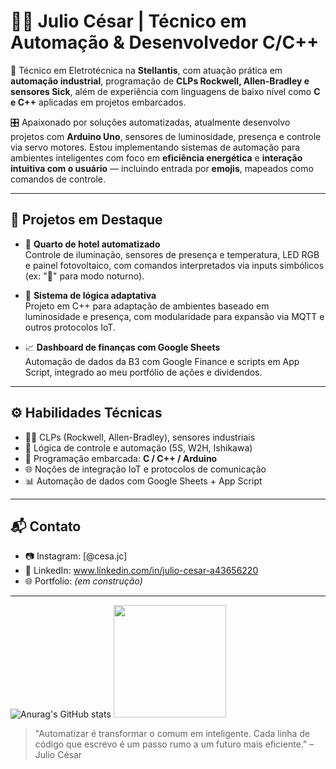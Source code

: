 # 👨‍💻 Julio César | Técnico em Automação & Desenvolvedor C/C++

🔧 Técnico em Eletrotécnica na **Stellantis**, com atuação prática em **automação industrial**, programação de **CLPs Rockwell, Allen-Bradley e sensores Sick**, além de experiência com linguagens de baixo nível como **C e C++** aplicadas em projetos embarcados.

🎛️ Apaixonado por soluções automatizadas, atualmente desenvolvo projetos com **Arduino Uno**, sensores de luminosidade, presença e controle via servo motores. Estou implementando sistemas de automação para ambientes inteligentes com foco em **eficiência energética** e **interação intuitiva com o usuário** — incluindo entrada por **emojis**, mapeados como comandos de controle.

---

## 🚀 Projetos em Destaque

- 🔋 **Quarto de hotel automatizado**  
  Controle de iluminação, sensores de presença e temperatura, LED RGB e painel fotovoltaico, com comandos interpretados via inputs simbólicos (ex: "🌙" para modo noturno).

- 🧠 **Sistema de lógica adaptativa**  
  Projeto em C++ para adaptação de ambientes baseado em luminosidade e presença, com modularidade para expansão via MQTT e outros protocolos IoT.

- 📈 **Dashboard de finanças com Google Sheets**  
  Automação de dados da B3 com Google Finance e scripts em App Script, integrado ao meu portfólio de ações e dividendos.

---

## ⚙️ Habilidades Técnicas

- 👨‍🏭 CLPs (Rockwell, Allen-Bradley), sensores industriais
- 🧠 Lógica de controle e automação (5S, W2H, Ishikawa)
- 🔌 Programação embarcada: **C / C++ / Arduino**
- 🌐 Noções de integração IoT e protocolos de comunicação
- 📊 Automação de dados com Google Sheets + App Script

---

## 📬 Contato

- 📷 Instagram: [@cesa.jc]
- 💼 LinkedIn: www.linkedin.com/in/julio-cesar-a43656220
- 🌐 Portfolio: *(em construção)*

---

![Anurag's GitHub stats](https://github-readme-stats.vercel.app/api?username=julioGms-g&show_icons=true&theme=dark)
<img height="180cm" src="https://github-readme-stats.vercel.app/api/top-langs/?username=julioGms-g&layout=compact&langs_count=16&theme=dark">

> "Automatizar é transformar o comum em inteligente. Cada linha de código que escrevo é um passo rumo a um futuro mais eficiente." – Julio César

